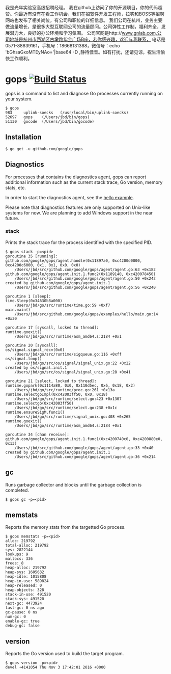 我是光年实验室高级招聘经理。
我在github上访问了你的开源项目，你的代码超赞。你最近有没有在看工作机会，我们在招软件开发工程师，拉钩和BOSS等招聘网站也发布了相关岗位，有公司和职位的详细信息。
我们公司在杭州，业务主要做流量增长，是很多大型互联网公司的流量顾问。公司弹性工作制，福利齐全，发展潜力大，良好的办公环境和学习氛围。
公司官网是http://www.gnlab.com,公司地址是杭州市西湖区古墩路紫金广场B座，若你感兴趣，欢迎与我联系，
电话是0571-88839161，手机号：18668131388，微信号：echo 'bGhsaGxoMTEyNAo='|base64 -D ,静待佳音。如有打扰，还请见谅，祝生活愉快工作顺利。

# gops [![Build Status](https://travis-ci.org/google/gops.svg?branch=master)](https://travis-ci.org/google/gops)

gops is a command to list and diagnose Go processes currently running on your system.

```
$ gops
983     uplink-soecks	(/usr/local/bin/uplink-soecks)
52697   gops	(/Users/jbd/bin/gops)
51130   gocode	(/Users/jbd/bin/gocode)
```

## Installation

```
$ go get -u github.com/google/gops
```

## Diagnostics

For processes that contains the diagnostics agent, gops can report
additional information such as the current stack trace, Go version, memory
stats, etc.

In order to start the diagnostics agent, see the [hello example](https://github.com/google/gops/blob/master/examples/hello/main.go).

Please note that diagnostics features are only supported on Unix-like systems for now.
We are planning to add Windows support in the near future.

### stack
Prints the stack trace for the process identified with the specified PID.
```
$ gops stack -p=<pid>
goroutine 35 [running]:
github.com/google/gops/agent.handle(0x11897a0, 0xc4200d0000, 0xc4200c6000, 0x1, 0x1, 0x0, 0x0)
	/Users/jbd/src/github.com/google/gops/agent/agent.go:63 +0x182
github.com/google/gops/agent.init.1.func2(0x1189140, 0xc420078450)
	/Users/jbd/src/github.com/google/gops/agent/agent.go:50 +0x242
created by github.com/google/gops/agent.init.1
	/Users/jbd/src/github.com/google/gops/agent/agent.go:56 +0x240

goroutine 1 [sleep]:
time.Sleep(0x34630b8a000)
	/Users/jbd/go/src/runtime/time.go:59 +0xf7
main.main()
	/Users/jbd/src/github.com/google/gops/examples/hello/main.go:14 +0x30

goroutine 17 [syscall, locked to thread]:
runtime.goexit()
	/Users/jbd/go/src/runtime/asm_amd64.s:2184 +0x1

goroutine 20 [syscall]:
os/signal.signal_recv(0x0)
	/Users/jbd/go/src/runtime/sigqueue.go:116 +0xff
os/signal.loop()
	/Users/jbd/go/src/os/signal/signal_unix.go:22 +0x22
created by os/signal.init.1
	/Users/jbd/go/src/os/signal/signal_unix.go:28 +0x41

goroutine 21 [select, locked to thread]:
runtime.gopark(0x1114a80, 0x0, 0x110d5ec, 0x6, 0x18, 0x2)
	/Users/jbd/go/src/runtime/proc.go:261 +0x13a
runtime.selectgoImpl(0xc42003ff50, 0x0, 0x18)
	/Users/jbd/go/src/runtime/select.go:423 +0x1307
runtime.selectgo(0xc42003ff50)
	/Users/jbd/go/src/runtime/select.go:238 +0x1c
runtime.ensureSigM.func1()
	/Users/jbd/go/src/runtime/signal_unix.go:408 +0x265
runtime.goexit()
	/Users/jbd/go/src/runtime/asm_amd64.s:2184 +0x1

goroutine 34 [chan receive]:
github.com/google/gops/agent.init.1.func1(0xc4200740c0, 0xc4200880e0, 0x13)
	/Users/jbd/src/github.com/google/gops/agent/agent.go:33 +0x40
created by github.com/google/gops/agent.init.1
	/Users/jbd/src/github.com/google/gops/agent/agent.go:36 +0x214
```

## gc

Runs garbage collector and blocks until the garbage collection is completed.

```
$ gops gc -p=<pid>
```

## memstats

Reports the memory stats from the targetted Go process.

```
$ gops memstats -p=<pid>
alloc: 219792
total-alloc: 219792
sys: 2822144
lookups: 9
mallocs: 336
frees: 8
heap-alloc: 219792
heap-sys: 1605632
heap-idle: 1015808
heap-in-use: 589824
heap-released: 0
heap-objects: 328
stack-in-use: 491520
stack-sys: 491520
next-gc: 4473924
last-gc: 0 ns ago
gc-pause: 0 ns
num-gc: 0
enable-gc: true
debug-gc: false
```

## version

Reports the Go version used to build the target program.

```
$ gops version -p=<pid>
devel +4141054 Thu Nov 3 17:42:01 2016 +0000
```
